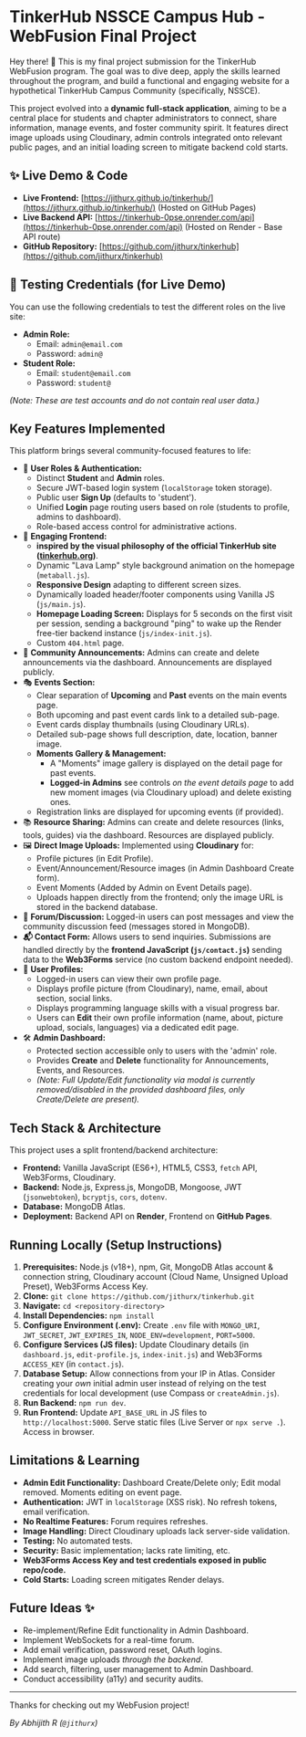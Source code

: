 #  TinkerHub NSSCE Campus Hub - WebFusion Final Project 

Hey there! 👋 This is my final project submission for the TinkerHub WebFusion program. The goal was to dive deep, apply the skills learned throughout the program, and build a functional and engaging website for a hypothetical TinkerHub Campus Community (specifically, NSSCE).

This project evolved into a **dynamic full-stack application**, aiming to be a central place for students and chapter administrators to connect, share information, manage events, and foster community spirit. It features direct image uploads using Cloudinary, admin controls integrated onto relevant public pages, and an initial loading screen to mitigate backend cold starts.

## ✨ Live Demo & Code

*   **Live Frontend:** [https://jithurx.github.io/tinkerhub/](https://jithurx.github.io/tinkerhub/) (Hosted on GitHub Pages)
*   **Live Backend API:** [https://tinkerhub-0pse.onrender.com/api](https://tinkerhub-0pse.onrender.com/api) (Hosted on Render - Base API route)
*   **GitHub Repository:** [https://github.com/jithurx/tinkerhub](https://github.com/jithurx/tinkerhub)

## 🧪 Testing Credentials (for Live Demo)

You can use the following credentials to test the different roles on the live site:

*   **Admin Role:**
    *   Email: `admin@email.com`
    *   Password: `admin@`
*   **Student Role:**
    *   Email: `student@email.com`
    *   Password: `student@`

*(Note: These are test accounts and do not contain real user data.)*

## Key Features Implemented

This platform brings several community-focused features to life:

*   👤 **User Roles & Authentication:**
    *   Distinct **Student** and **Admin** roles.
    *   Secure JWT-based login system (`localStorage` token storage).
    *   Public user **Sign Up** (defaults to 'student').
    *   Unified **Login** page routing users based on role (students to profile, admins to dashboard).
    *   Role-based access control for administrative actions.
*   🎨 **Engaging Frontend:**
    *   **inspired by the visual philosophy of the official TinkerHub site ([tinkerhub.org](https://tinkerhub.org/))**.
    *   Dynamic "Lava Lamp" style background animation on the homepage (`metaball.js`).
    *   **Responsive Design** adapting to different screen sizes.
    *   Dynamically loaded header/footer components using Vanilla JS (`js/main.js`).
    *   **Homepage Loading Screen:** Displays for 5 seconds on the first visit per session, sending a background "ping" to wake up the Render free-tier backend instance (`js/index-init.js`).
    *   Custom `404.html` page.
*   📢 **Community Announcements:** Admins can create and delete announcements via the dashboard. Announcements are displayed publicly.
*   🎭 **Events Section:**
    *   Clear separation of **Upcoming** and **Past** events on the main events page.
    *   Both upcoming and past event cards link to a detailed sub-page.
    *   Event cards display thumbnails (using Cloudinary URLs).
    *   Detailed sub-page shows full description, date, location, banner image.
    *   **Moments Gallery & Management:**
        *   A "Moments" image gallery is displayed on the detail page for past events.
        *   **Logged-in Admins** see controls *on the event details page* to add new moment images (via Cloudinary upload) and delete existing ones.
    *   Registration links are displayed for upcoming events (if provided).
*   📚 **Resource Sharing:** Admins can create and delete resources (links, tools, guides) via the dashboard. Resources are displayed publicly.
*   🖼️ **Direct Image Uploads:** Implemented using **Cloudinary** for:
    *   Profile pictures (in Edit Profile).
    *   Event/Announcement/Resource images (in Admin Dashboard Create form).
    *   Event Moments (Added by Admin on Event Details page).
    *   Uploads happen directly from the frontend; only the image URL is stored in the backend database.
*   💬 **Forum/Discussion:** Logged-in users can post messages and view the community discussion feed (messages stored in MongoDB).
*   **📬 Contact Form:** Allows users to send inquiries. Submissions are handled directly by the **frontend JavaScript (`js/contact.js`)** sending data to the **Web3Forms** service (no custom backend endpoint needed).
*   👤 **User Profiles:**
    *   Logged-in users can view their own profile page.
    *   Displays profile picture (from Cloudinary), name, email, about section, social links.
    *   Displays programming language skills with a visual progress bar.
    *   Users can **Edit** their own profile information (name, about, picture upload, socials, languages) via a dedicated edit page.
*   🛠️ **Admin Dashboard:**
    *   Protected section accessible only to users with the 'admin' role.
    *   Provides **Create** and **Delete** functionality for Announcements, Events, and Resources.
    *   *(Note: Full Update/Edit functionality via modal is currently removed/disabled in the provided dashboard files, only Create/Delete are present).*

## Tech Stack & Architecture

This project uses a split frontend/backend architecture:

*   **Frontend:** Vanilla JavaScript (ES6+), HTML5, CSS3, `fetch` API, Web3Forms, Cloudinary.
*   **Backend:** Node.js, Express.js, MongoDB, Mongoose, JWT (`jsonwebtoken`), `bcryptjs`, `cors`, `dotenv`.
*   **Database:** MongoDB Atlas.
*   **Deployment:** Backend API on **Render**, Frontend on **GitHub Pages**.

## Running Locally (Setup Instructions)

1.  **Prerequisites:** Node.js (v18+), npm, Git, MongoDB Atlas account & connection string, Cloudinary account (Cloud Name, Unsigned Upload Preset), Web3Forms Access Key.
2.  **Clone:** `git clone https://github.com/jithurx/tinkerhub.git`
3.  **Navigate:** `cd <repository-directory>`
4.  **Install Dependencies:** `npm install`
5.  **Configure Environment (.env):** Create `.env` file with `MONGO_URI`, `JWT_SECRET`, `JWT_EXPIRES_IN`, `NODE_ENV=development`, `PORT=5000`.
6.  **Configure Services (JS files):** Update Cloudinary details (in `dashboard.js`, `edit-profile.js`, `index-init.js`) and Web3Forms `ACCESS_KEY` (in `contact.js`).
7.  **Database Setup:** Allow connections from your IP in Atlas. Consider creating your *own* initial admin user instead of relying on the test credentials for local development (use Compass or `createAdmin.js`).
8.  **Run Backend:** `npm run dev`.
9.  **Run Frontend:** Update `API_BASE_URL` in JS files to `http://localhost:5000`. Serve static files (Live Server or `npx serve .`). Access in browser.

## Limitations & Learning

*   **Admin Edit Functionality:** Dashboard Create/Delete only; Edit modal removed. Moments editing on event page.
*   **Authentication:** JWT in `localStorage` (XSS risk). No refresh tokens, email verification.
*   **No Realtime Features:** Forum requires refreshes.
*   **Image Handling:** Direct Cloudinary uploads lack server-side validation.
*   **Testing:** No automated tests.
*   **Security:** Basic implementation; lacks rate limiting, etc. 
*   **Web3Forms Access Key and test credentials exposed in public repo/code.**
*   **Cold Starts:** Loading screen mitigates Render delays.

## Future Ideas ✨

*   Re-implement/Refine Edit functionality in Admin Dashboard.
*   Implement WebSockets for a real-time forum.
*   Add email verification, password reset, OAuth logins.
*   Implement image uploads *through the backend*.
*   Add search, filtering, user management to Admin Dashboard.
*   Conduct accessibility (a11y) and security audits.

---

Thanks for checking out my WebFusion project!

*By Abhijith R (`@jithurx`)*